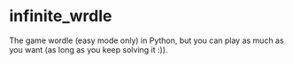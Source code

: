 # infinite_wrdle
The game wordle (easy mode only) in Python, but you can play as much as you want (as long as you keep solving it :)). 
